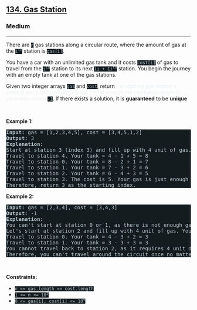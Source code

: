 <h2><a href="https://leetcode.com/problems/gas-station/">134. Gas Station</a></h2><h3>Medium</h3><hr><div><p>There are <code style="background-color: rgb(20, 28, 32) !important; color: rgb(183, 198, 205) !important;">n</code> gas stations along a circular route, where the amount of gas at the <code style="background-color: rgb(20, 28, 32) !important; color: rgb(183, 198, 205) !important;">i<sup>th</sup></code> station is <code style="background-color: rgb(20, 28, 32) !important; color: rgb(183, 198, 205) !important;">gas[i]</code>.</p>

<p>You have a car with an unlimited gas tank and it costs <code style="background-color: rgb(20, 28, 32) !important; color: rgb(183, 198, 205) !important;">cost[i]</code> of gas to travel from the <code style="background-color: rgb(20, 28, 32) !important; color: rgb(183, 198, 205) !important;">i<sup>th</sup></code> station to its next <code style="background-color: rgb(20, 28, 32) !important; color: rgb(183, 198, 205) !important;">(i + 1)<sup>th</sup></code> station. You begin the journey with an empty tank at one of the gas stations.</p>

<p>Given two integer arrays <code style="background-color: rgb(20, 28, 32) !important; color: rgb(183, 198, 205) !important;">gas</code> and <code style="background-color: rgb(20, 28, 32) !important; color: rgb(183, 198, 205) !important;">cost</code>, return <em style="color: rgb(234, 238, 241) !important;">the starting gas station's index if you can travel around the circuit once in the clockwise direction, otherwise return</em> <code style="background-color: rgb(20, 28, 32) !important; color: rgb(183, 198, 205) !important;">-1</code>. If there exists a solution, it is <strong>guaranteed</strong> to be <strong>unique</strong></p>

<p>&nbsp;</p>
<p><strong class="example">Example 1:</strong></p>

<pre style="background-color: rgb(20, 28, 32) !important; color: rgb(182, 198, 206) !important;"><strong>Input:</strong> gas = [1,2,3,4,5], cost = [3,4,5,1,2]
<strong>Output:</strong> 3
<strong>Explanation:</strong>
Start at station 3 (index 3) and fill up with 4 unit of gas. Your tank = 0 + 4 = 4
Travel to station 4. Your tank = 4 - 1 + 5 = 8
Travel to station 0. Your tank = 8 - 2 + 1 = 7
Travel to station 1. Your tank = 7 - 3 + 2 = 6
Travel to station 2. Your tank = 6 - 4 + 3 = 5
Travel to station 3. The cost is 5. Your gas is just enough to travel back to station 3.
Therefore, return 3 as the starting index.
</pre>

<p><strong class="example">Example 2:</strong></p>

<pre style="background-color: rgb(20, 28, 32) !important; color: rgb(182, 198, 206) !important;"><strong>Input:</strong> gas = [2,3,4], cost = [3,4,3]
<strong>Output:</strong> -1
<strong>Explanation:</strong>
You can't start at station 0 or 1, as there is not enough gas to travel to the next station.
Let's start at station 2 and fill up with 4 unit of gas. Your tank = 0 + 4 = 4
Travel to station 0. Your tank = 4 - 3 + 2 = 3
Travel to station 1. Your tank = 3 - 3 + 3 = 3
You cannot travel back to station 2, as it requires 4 unit of gas but you only have 3.
Therefore, you can't travel around the circuit once no matter where you start.
</pre>

<p>&nbsp;</p>
<p><strong>Constraints:</strong></p>

<ul>
	<li><code style="background-color: rgb(20, 28, 32) !important; color: rgb(183, 198, 205) !important;">n == gas.length == cost.length</code></li>
	<li><code style="background-color: rgb(20, 28, 32) !important; color: rgb(183, 198, 205) !important;">1 &lt;= n &lt;= 10<sup>5</sup></code></li>
	<li><code style="background-color: rgb(20, 28, 32) !important; color: rgb(183, 198, 205) !important;">0 &lt;= gas[i], cost[i] &lt;= 10<sup>4</sup></code></li>
</ul>
</div>
